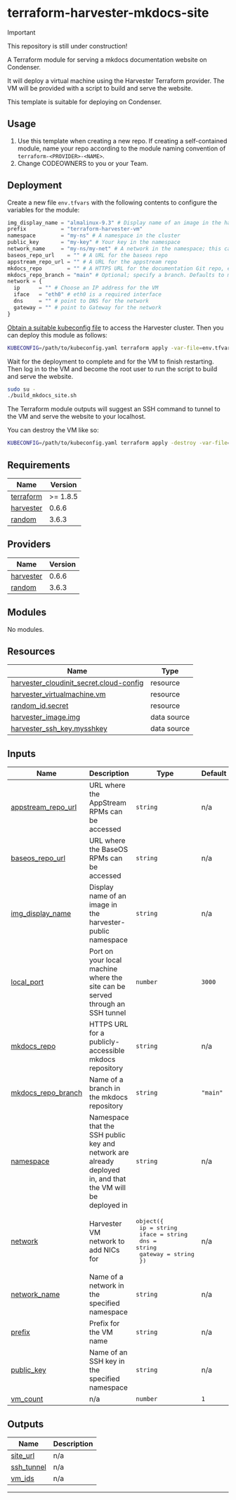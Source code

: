 # terraform-harvester-mkdocs-site

> [!IMPORTANT]
> This repository is still under construction!

A Terraform module for serving a mkdocs documentation website on Condenser.

It will deploy a virtual machine using the Harvester Terraform provider. The VM
will be provided with a script to build and serve the website.

This template is suitable for deploying on Condenser.

## Usage

1. Use this template when creating a new repo. If creating a self-contained module,
   name your repo according to the module naming convention of `terraform-<PROVIDER>-<NAME>`.
2. Change CODEOWNERS to you or your Team.

## Deployment

Create a new file `env.tfvars` with the following contents to configure the variables
for the module:

``` terraform
img_display_name = "almalinux-9.3" # Display name of an image in the harvester-public namespace
prefix           = "terraform-harvester-vm"
namespace        = "my-ns" # A namespace in the cluster
public_key       = "my-key" # Your key in the namespace
network_name     = "my-ns/my-net" # A network in the namespace; this can also be left empty
baseos_repo_url    = "" # A URL for the baseos repo
appstream_repo_url = "" # A URL for the appstream repo
mkdocs_repo        = "" # A HTTPS URL for the documentation Git repo, e.g. https://github.com/UCL-ARC/condenser-mkdocs.git
mkdocs_repo_branch = "main" # Optional; specify a branch. Defaults to main.
network = {
  ip      = "" # Choose an IP address for the VM
  iface   = "eth0" # eth0 is a required interface
  dns     = "" # point to DNS for the network
  gateway = "" # point to Gateway for the network
}
```

[Obtain a suitable kubeconfig file](https://docs.harvesterhci.io/v1.3/faq/#how-can-i-access-the-kubeconfig-file-of-the-harvester-cluster)
to access the Harvester cluster. Then you can deploy this module as follows:

``` sh
KUBECONFIG=/path/to/kubeconfig.yaml terraform apply -var-file=env.tfvars
```

Wait for the deployment to complete and for the VM to finish restarting.
Then log in to the VM and become the root user to run the script to build and serve
the website.

``` sh
sudo su -
./build_mkdocs_site.sh
```

The Terraform module outputs will suggest an SSH command to tunnel to the VM and
serve the website to your localhost.

You can destroy the VM like so:

``` sh
KUBECONFIG=/path/to/kubeconfig.yaml terraform apply -destroy -var-file=env.tfvars
```

<!-- BEGIN_TF_DOCS -->
## Requirements

| Name | Version |
|------|---------|
| <a name="requirement_terraform"></a> [terraform](#requirement\_terraform) | >= 1.8.5 |
| <a name="requirement_harvester"></a> [harvester](#requirement\_harvester) | 0.6.6 |
| <a name="requirement_random"></a> [random](#requirement\_random) | 3.6.3 |

## Providers

| Name | Version |
|------|---------|
| <a name="provider_harvester"></a> [harvester](#provider\_harvester) | 0.6.6 |
| <a name="provider_random"></a> [random](#provider\_random) | 3.6.3 |

## Modules

No modules.

## Resources

| Name | Type |
|------|------|
| [harvester_cloudinit_secret.cloud-config](https://registry.terraform.io/providers/harvester/harvester/0.6.6/docs/resources/cloudinit_secret) | resource |
| [harvester_virtualmachine.vm](https://registry.terraform.io/providers/harvester/harvester/0.6.6/docs/resources/virtualmachine) | resource |
| [random_id.secret](https://registry.terraform.io/providers/hashicorp/random/3.6.3/docs/resources/id) | resource |
| [harvester_image.img](https://registry.terraform.io/providers/harvester/harvester/0.6.6/docs/data-sources/image) | data source |
| [harvester_ssh_key.mysshkey](https://registry.terraform.io/providers/harvester/harvester/0.6.6/docs/data-sources/ssh_key) | data source |

## Inputs

| Name | Description | Type | Default | Required |
|------|-------------|------|---------|:--------:|
| <a name="input_appstream_repo_url"></a> [appstream\_repo\_url](#input\_appstream\_repo\_url) | URL where the AppStream RPMs can be accessed | `string` | n/a | yes |
| <a name="input_baseos_repo_url"></a> [baseos\_repo\_url](#input\_baseos\_repo\_url) | URL where the BaseOS RPMs can be accessed | `string` | n/a | yes |
| <a name="input_img_display_name"></a> [img\_display\_name](#input\_img\_display\_name) | Display name of an image in the harvester-public namespace | `string` | n/a | yes |
| <a name="input_local_port"></a> [local\_port](#input\_local\_port) | Port on your local machine where the site can be served through an SSH tunnel | `number` | `3000` | no |
| <a name="input_mkdocs_repo"></a> [mkdocs\_repo](#input\_mkdocs\_repo) | HTTPS URL for a publicly-accessible mkdocs repository | `string` | n/a | yes |
| <a name="input_mkdocs_repo_branch"></a> [mkdocs\_repo\_branch](#input\_mkdocs\_repo\_branch) | Name of a branch in the mkdocs repository | `string` | `"main"` | no |
| <a name="input_namespace"></a> [namespace](#input\_namespace) | Namespace that the SSH public key and network are already deployed in, and that the VM will be deployed in | `string` | n/a | yes |
| <a name="input_network"></a> [network](#input\_network) | Harvester VM network to add NICs for | <pre>object({<br/>    ip      = string<br/>    iface   = string<br/>    dns     = string<br/>    gateway = string<br/>  })</pre> | n/a | yes |
| <a name="input_network_name"></a> [network\_name](#input\_network\_name) | Name of a network in the specified namespace | `string` | n/a | yes |
| <a name="input_prefix"></a> [prefix](#input\_prefix) | Prefix for the VM name | `string` | n/a | yes |
| <a name="input_public_key"></a> [public\_key](#input\_public\_key) | Name of an SSH key in the specified namespace | `string` | n/a | yes |
| <a name="input_vm_count"></a> [vm\_count](#input\_vm\_count) | n/a | `number` | `1` | no |

## Outputs

| Name | Description |
|------|-------------|
| <a name="output_site_url"></a> [site\_url](#output\_site\_url) | n/a |
| <a name="output_ssh_tunnel"></a> [ssh\_tunnel](#output\_ssh\_tunnel) | n/a |
| <a name="output_vm_ids"></a> [vm\_ids](#output\_vm\_ids) | n/a |

---
<!-- END_TF_DOCS -->
